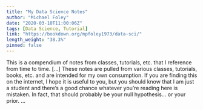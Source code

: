```yaml
---
title: "My Data Science Notes"
author: "Michael Foley"
date: "2020-03-10T11:00:06Z"
tags: [Data Science, Tutorial]
link: "https://bookdown.org/mpfoley1973/data-sci/"
length_weight: "38.3%"
pinned: false
---
```


This is a compendium of notes from classes, tutorials, etc. that I reference from time to time. [...] These notes are pulled from various classes, tutorials, books, etc. and are intended for my own consumption. If you are finding this on the internet, I hope it is useful to you, but you should know that I am just a student and there’s a good chance whatever you’re reading here is mistaken. In fact, that should probably be your null hypothesis… or your prior. ...
